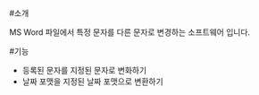 #소개

MS Word 파일에서 특정 문자를 다른 문자로 변경하는 소프트웨어 입니다.


#기능

* 등록된 문자를 지정된 문자로 변화하기
* 날짜 포맷을 지정된 날짜 포맷으로 변환하기
